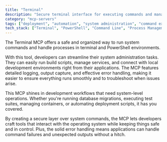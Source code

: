 ```yaml
---
title: "Terminal"
description: "Secure terminal interface for executing commands and managing processes with robust logging and error handling for system administration and development tasks."
category: "mcp-servers"
tags: ["deployment", "automation", "system administration", "command execution", "logging", "error handling"]
tech_stack: ["Terminal", "PowerShell", "Command Line", "Process Management", "Build Scripts", "Container Management"]
---
```


The Terminal MCP offers a safe and organized way to run system commands and handle processes in terminal and PowerShell environments.

With this tool, developers can streamline their system administration tasks. They can easily run build scripts, manage services, and connect with local development environments right from their applications. The MCP features detailed logging, output capture, and effective error handling, making it easier to ensure everything runs smoothly and to troubleshoot when issues arise.

This MCP shines in development workflows that need system-level operations. Whether you're running database migrations, executing test suites, managing containers, or automating deployment scripts, it has you covered.

By creating a secure layer over system commands, the MCP lets developers craft tools that interact with the operating system while keeping things safe and in control. Plus, the solid error handling means applications can handle command failures and unexpected outputs without a hitch.